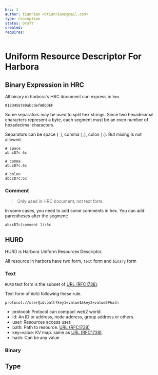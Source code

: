 ```yaml
---
hrc: 1
author: tiannian <dtiannian@gmail.com>
type: Conception
status: Draft
created: 
requires:
---
```


# Uniform Resource Descriptor For Harbora

## Binary Expression in HRC

All binary in harbora's HRC document can express in `hex`.

```
0123456789abcdefABCDEF
```

Some separators may be used to split hex strings. Since two hexadecimal characters represent a byte, 
each segment must be an even number of hexadecimal characters.

Separators can be space (` `), comma (`,`), colon (`:`). But mixing is not allowed.

``` shell
# space
ab cD7c 6c

# comma
ab.cD7c.6c

# colon
ab:cD7c:6c
```

### Comment

> Only used in HRC document, not text form.

In some cases, you need to add some comments in hex. You can add parentheses after the segment:

```shell
ab:cD7c(comment 1):6c
```

## HURD

HURD is Harbora Uniform Resources Descriptor.

All resource in harbora have two form, `text` form and `binary` form

### Text

`HURD` text form is the subset of [URL (RFC1738)](https://www.rfc-editor.org/rfc/rfc1738).

Text form of `HURD` following these rule.

```shell
protocol://user@id:path?key1=value1&key2=value2#hash
```

- protocol: Protocol can compact web2 world.
- id: An ID or address, node address, group address or others.
- user: Resources access user.
- path: Path to resource. [URL (RFC1738)](https://www.rfc-editor.org/rfc/rfc1738)
- key=value: KV map. same as [URL (RFC1738)](https://www.rfc-editor.org/rfc/rfc1738).
- hash: Can be any value

### Binary

## Type

